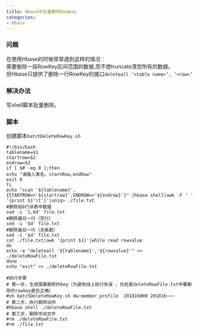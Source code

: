 ```yaml
---
title: Hbase中批量删除RowKey
categories: 
- Hbase
---
```


### 问题
在使用Hbase的时候常常遇到这样的情况：  
需要删除一段RowKey区间范围的数据,而不想truncate清空所有的数据。  
但Hbase只提供了删除一行RowKey的接口`deleteall ‘<table name>’, ‘<row>’`  

### 解决办法
写shell脚本批量删除。

### 脚本
创建脚本`batchDeleteRowKey.sh`

```shell
#!/bin/bash
tablename=$1
startrow=$2
endrow=$3
if [ $# -eq 0 ];then
echo "请输入表名，startRow,endRow"
exit 0
fi
echo "scan '${tablename}',{STARTROW=>'${startrow}',ENDROW=>'${endrow}'}" |hbase shell|awk -F ' ' '{print $1'\t'}'|uniq> ./file.txt
#删除前6行非表中数据
sed -i '1,6d' file.txt
#删除最后一行（空行）
sed -i '$d' file.txt
#删除最后一行（总条数）
sed -i '$d' file.txt
cat ./file.txt|awk '{print $1}'|while read rowvalue
do
echo -e "deleteall '${tablename}','${rowvalue}'" >> ./deleteRowFile.txt
done
echo "exit" >> ./deleteRowFile.txt

#执行步骤
# 第一步，生成需要删除的key（为避免线上执行失误 ，先检查deleteRowFile.txt中要删除的rowkey是否正确）
#sh batchDeleteRowKey.sh dw:member_profile  201816000 201816~~~
# 第二步，执行删除动作
#hbase shell ./deleteRowFile.txt
# 第三步，删除中间文件
#rm ./deleteRowFile.txt
#rm ./file.txt
```